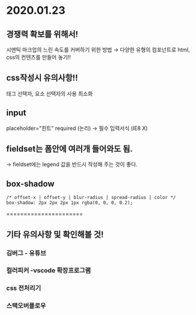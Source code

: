 # 2020.01.23

## 경쟁력 확보를 위해서!

시맨틱 마크업의 느린 속도를 커버하기 위한 방법
→ 다양한 유형의 컴포넌트로 html, css의 컨텐츠를 만들어 놓기!!

## css작성시 유의사항!!

태그 선택자, 요소 선택자의 사용 최소화

## input

placeholder="힌트"
required (논리) → 필수 입력서식 (IE8 X)

## fieldset는 폼안에 여러개 들어와도 됨.

→ fieldset에는 legend 값을 반드시 작성해 주는 것이 좋다.

## box-shadow

```
/* offset-x | offset-y | blur-radius | spread-radius | color */
box-shadow: 2px 2px 2px 1px rgba(0, 0, 0, 0.2);
```

======================

## 기타 유의사항 및 확인해볼 것!

### 김버그 - 유튜브

### 컬러피커 -vscode 확장프로그램

### css 전처리기

### 스택오버플로우